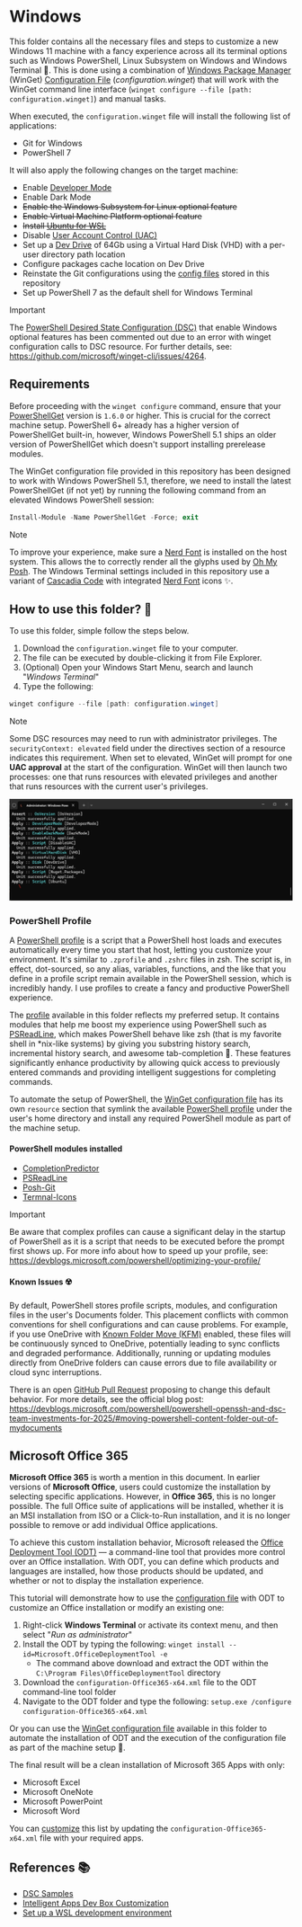 # Windows

This folder contains all the necessary files and steps to customize a new Windows 11 machine with a fancy experience across all its terminal options such as Windows PowerShell, Linux Subsystem on Windows and Windows Terminal 🎨. This is done using a combination of [Windows Package Manager](https://learn.microsoft.com/windows/package-manager/winget/) (WinGet) [Configuration File](https://learn.microsoft.com/windows/package-manager/configuration/) (*configuration.winget*) that will work with the WinGet command line interface (`winget configure --file [path: configuration.winget]`) and manual tasks.

When executed, the `configuration.winget` file will install the following list of applications:

* Git for Windows
* PowerShell 7

It will also apply the following changes on the target machine:

* Enable [Developer Mode](https://learn.microsoft.com/windows/apps/get-started/developer-mode-features-and-debugging)
* Enable Dark Mode
* ~~Enable the Windows Subsystem for Linux optional feature~~
* ~~Enable Virtual Machine Platform optional feature~~
* ~~Install [Ubuntu for WSL](https://learn.microsoft.com/windows/wsl/)~~
* Disable [User Account Control (UAC)](https://learn.microsoft.com/windows/security/application-security/application-control/user-account-control/)
* Set up a [Dev Drive](https://learn.microsoft.com/windows/dev-drive/) of 64Gb using a Virtual Hard Disk (VHD) with a per-user directory path location
* Configure packages cache location on Dev Drive
* Reinstate the Git configurations using the [config files](../git/) stored in this repository
* Set up PowerShell 7 as the default shell for Windows Terminal

> [!IMPORTANT]
> The [PowerShell Desired State Configuration (DSC)](https://learn.microsoft.com/en-us/powershell/dsc/overview?view=dsc-2.0) that enable Windows optional features has been commented out due to an error with winget configuration calls to DSC resource. For further details, see: <https://github.com/microsoft/winget-cli/issues/4264>.

## Requirements

Before proceeding with the `winget configure` command, ensure that your [PowerShellGet](https://learn.microsoft.com/en-us/powershell/gallery/powershellget/install-powershellget) version is `1.6.0` or higher. This is crucial for the correct machine setup. PowerShell 6+ already has a higher version of PowerShellGet built-in, however, Windows PowerShell 5.1 ships an older version of PowerShellGet which doesn't support installing prerelease modules.

The WinGet configuration file provided in this repository has been designed to work with Windows PowerShell 5.1, therefore, we need to install the latest PowerShellGet (if not yet) by running the following command from an elevated Windows PowerShell session:

```powershell
Install-Module -Name PowerShellGet -Force; exit
```

> [!NOTE]
> To improve your experience, make sure a [Nerd Font](https://www.nerdfonts.com) is installed on the host system. This allows the to correctly render all the glyphs used by [Oh My Posh](https://ohmyposh.dev/). The Windows Terminal settings included in this repository use a variant of [Cascadia Code](https://github.com/microsoft/cascadia-code) with integrated [Nerd Font](https://www.nerdfonts.com) icons ✨.

## How to use this folder? 🤔

To use this folder, simple follow the steps below.

1. Download the `configuration.winget` file to your computer.
2. The file can be executed by double-clicking it from File Explorer.
3. (Optional) Open your Windows Start Menu, search and launch "*Windows Terminal*"
4. Type the following:

```powershell
winget configure --file [path: configuration.winget]
```

> [!NOTE]
> Some DSC resources may need to run with administrator privileges. The `securityContext: elevated` field under the directives section of a resource indicates this requirement. When set to elevated, WinGet will prompt for one **UAC approval** at the start of the configuration. WinGet will then launch two processes: one that runs resources with elevated privileges and another that runs resources with the current user's privileges.

![Screenshot of winget execution](../assets/winget.png)

### PowerShell Profile

A [PowerShell profile](https://learn.microsoft.com/en-us/powershell/module/microsoft.powershell.core/about/about_profiles) is a script that a PowerShell host loads and executes automatically every time you start that host, letting you customize your environment. It's similar to `.zprofile` and `.zshrc` files in zsh. The script is, in effect, dot-sourced, so any alias, variables, functions, and the like that you define in a profile script remain available in the PowerShell session, which is incredibly handy. I use profiles to create a fancy and productive PowerShell experience.

The [profile](Profile.ps1) available in this folder reflects my preferred setup. It contains modules that help me boost my experience using PowerShell such as [PSReadLine](https://github.com/PowerShell/PSReadLine), which makes PowerShell behave like zsh (that is my favorite shell in *nix-like systems) by giving you substring history search, incremental history search, and awesome tab-completion 🤯. These features significantly enhance productivity by allowing quick access to previously entered commands and providing intelligent suggestions for completing commands.

To automate the setup of PowerShell, the [WinGet configuration file](configuration.winget#L153) has its own `resource` section that symlink the available [PowerShell profile](Profile.ps1) under the user's home directory and install any required PowerShell module as part of the machine setup.

#### PowerShell modules installed

* [CompletionPredictor](https://github.com/PowerShell/CompletionPredictor)
* [PSReadLine](https://github.com/PowerShell/PSReadLine)
* [Posh-Git](https://github.com/dahlbyk/posh-git)
* [Termnal-Icons](https://github.com/devblackops/Terminal-Icons)

> [!IMPORTANT]
> Be aware that complex profiles can cause a significant delay in the startup of PowerShell as it is a script that needs to be executed before the prompt first shows up. For more info about how to speed up your profile, see: <https://devblogs.microsoft.com/powershell/optimizing-your-profile/>

#### Known Issues ☢️

By default, PowerShell stores profile scripts, modules, and configuration files in the user's Documents folder. This placement conflicts with common conventions for shell configurations and can cause problems. For example, if you use OneDrive with [Known Folder Move (KFM)](https://learn.microsoft.com/sharepoint/redirect-known-folders) enabled, these files will be continuously synced to OneDrive, potentially leading to sync conflicts and degraded performance. Additionally, running or updating modules directly from OneDrive folders can cause errors due to file availability or cloud sync interruptions.

There is an open [GitHub Pull Request](https://github.com/PowerShell/PowerShell-RFC/pull/388) proposing to change this default behavior. For more details, see the official blog post: <https://devblogs.microsoft.com/powershell/powershell-openssh-and-dsc-team-investments-for-2025/#moving-powershell-content-folder-out-of-mydocuments>

## Microsoft Office 365

**Microsoft Office 365** is worth a mention in this document. In earlier versions of **Microsoft Office**, users could customize the installation by selecting specific applications. However, in **Office 365**, this is no longer possible. The full Office suite of applications will be installed, whether it is an MSI installation from ISO or a Click-to-Run installation, and it is no longer possible to remove or add individual Office applications.

To achieve this custom installation behavior, Microsoft released the [Office Deployment Tool (ODT)](https://learn.microsoft.com/microsoft-365-apps/deploy/overview-office-deployment-tool) — a command-line tool that provides more control over an Office installation. With ODT, you can define which products and languages are installed, how those products should be updated, and whether or not to display the installation experience.

This tutorial will demonstrate how to use the [configuration file](office/configuration-Office365-x64.xml) with ODT to customize an Office installation or modify an existing one:

1. Right-click **Windows Terminal** or activate its context menu, and then select "*Run as administrator*"
2. Install the ODT by typing the following: `winget install --id=Microsoft.OfficeDeploymentTool -e`
    * The command above download and extract the ODT within the `C:\Program Files\OfficeDeploymentTool` directory
3. Download the `configuration-Office365-x64.xml` file to the ODT command-line tool folder
4. Navigate to the ODT folder and type the following: `setup.exe /configure configuration-Office365-x64.xml`

Or you can use the [WinGet configuration file](office.winget) available in this folder to automate the installation of ODT and the execution of the configuration file as part of the machine setup 🚀.

The final result will be a clean installation of Microsoft 365 Apps with only:

* Microsoft Excel
* Microsoft OneNote
* Microsoft PowerPoint
* Microsoft Word

You can [customize](https://learn.microsoft.com/microsoft-365-apps/deploy/office-deployment-tool-configuration-options) this list by updating the `configuration-Office365-x64.xml` file with your required apps.

## References 📚

* [DSC Samples](https://github.com/microsoft/winget-dsc/tree/main/samples)
* [Intelligent Apps Dev Box Customization](https://github.com/microsoft/devcenter-examples/tree/main/devbox-intelligent-apps)
* [Set up a WSL development environment](https://learn.microsoft.com/windows/wsl/setup/environment)
